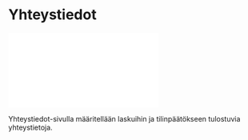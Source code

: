 # Yhteystiedot

![Yhteystiedot](yhteystiedot.md)

Yhteystiedot-sivulla määritellään laskuihin ja tilinpäätökseen tulostuvia yhteystietoja.
